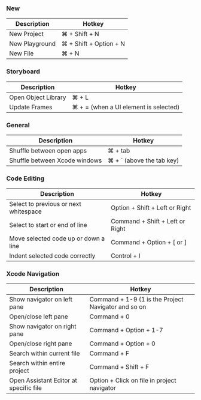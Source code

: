 ### New

| Description       | Hotkey                    |
|-------------------|---------------------------|
| New Project       | ⌘ + Shift + N             |
| New Playground    | ⌘ + Shift + Option + N    |
| New File          | ⌘ + N                     |

### Storyboard

| Description         | Hotkey                                |
|---------------------|---------------------------------------|
| Open Object Library | ⌘ + L                                 |
| Update Frames       | ⌘ + = (when a UI element is selected) |

### General

| Description                   | Hotkey                                |
|-------------------------------|---------------------------------------|
| Shuffle between open apps     | ⌘ + tab                               |
| Shuffle between Xcode windows | ⌘ + ` (above the tab key)             |

### Code Editing

| Description                            | Hotkey                                |
|----------------------------------------|---------------------------------------|
| Select to previous or next whitespace  | Option + Shift + Left or Right        |
| Select to start or end of line         | Command + Shift + Left or Right       |
| Move selected code up or down a line   | Command + Option + [ or ]             |
| Indent selected code correctly         | Control + I                           |

### Xcode Navigation

| Description                            | Hotkey                                              |
|----------------------------------------|-----------------------------------------------------|
| Show navigator on left pane            | Command + 1-9 (1 is the Project Navigator and so on |
| Open/close left pane                   | Command + 0                                         |
| Show navigator on right pane           | Command + Option + 1-7                              |
| Open/close right pane                  | Command + Option + 0                                |
| Search within current file             | Command + F                                         |
| Search within entire project           | Command + Shift + F                                 |
| Open Assistant Editor at specific file | Option + Click on file in project navigator         |


